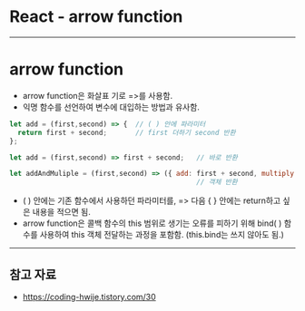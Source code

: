 # React - arrow function

------

# arrow function

- arrow function은 화살표 기로 =>를 사용함.
- 익명 함수를 선언하여 변수에 대입하는 방법과 유사함.

```jsx
let add = (first,second) => {  // ( ) 안에 파라미터
  return first + second;       // first 더하기 second 반환
};

let add = (first,second) => first + second;   // 바로 반환

let addAndMuliple = (first,second) => ({ add: first + second, multiply: first + second});
                                              // 객체 반환
```

- ( ) 안에는 기존 함수에서 사용하던 파라미터를, => 다음 { } 안에는 return하고 싶은 내용을 적으면 됨.
- arrow function은 콜백 함수의 this 범위로 생기는 오류를 피하기 위해 bind( ) 함수를 사용하여 this 객체 전달하는 과정을 포함함. (this.bind는 쓰지 않아도 됨.)

------

## 참고 자료

- https://coding-hwije.tistory.com/30